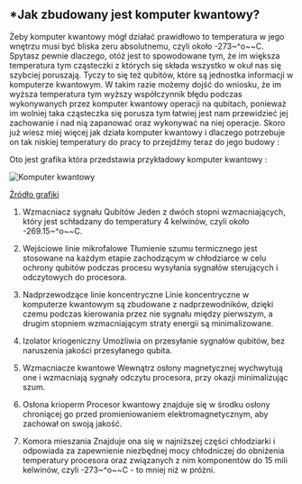## *Jak zbudowany jest komputer kwantowy?

Żeby komputer kwantowy mógł działać prawidłowo to temperatura w jego wnętrzu musi być bliska zeru absolutnemu, czyli około -273~^o~~C. Spytasz pewnie dlaczego, otóż jest to spowodowane tym, że im większa temperatura tym cząsteczki z których się składa wszystko w okuł nas się szybciej poruszają. Tyczy to się też qubitów, które są jednostka informacji w komputerze kwantowym. W takim razie możemy dojść do wniosku, że im wyższa temperatura tym wyższy współczynnik błędu podczas wykonywanych przez komputer kwantowy operacji na qubitach, ponieważ im wolniej taka cząsteczka się porusza tym łatwiej jest nam przewidzieć jej zachowanie i nad nią zapanować oraz wykonywać na niej operacje. Skoro już wiesz miej więcej jak działa komputer kwantowy i dlaczego potrzebuje on tak niskiej temperatury do pracy to przejdźmy teraz do jego budowy :

Oto jest grafika która przedstawia przykładowy komputer kwantowy :

![Komputer kwantowy](../../img/quantum_computer.svg)

[Źródło grafiki](https://www.ibm.com/quantum-computing/_nuxt/img/a546ac8.svg?target=_blank)

1. Wzmacniacz sygnału Qubitów
Jeden z dwóch stopni wzmacniających, który jest schładzany do temperatury 4 kelwinów, czyli około -269.15~^o~~C.

2. Wejściowe linie mikrofalowe
Tłumienie szumu termicznego jest stosowane na każdym etapie zachodzącym w chłodziarce w celu ochrony qubitów podczas procesu wysyłania sygnałów sterujących i odczytowych do procesora.

3. Nadprzewodzące linie koncentryczne
Linie koncentryczne w komputerze kwantowym są zbudowane z nadprzewodników, dzięki czemu podczas kierowania przez nie sygnału między pierwszym, a drugim stopniem wzmacniającym straty energii są minimalizowane.  

4. Izolator kriogeniczny
Umożliwia on przesyłanie sygnałów qubitów, bez naruszenia jakości przesyłanego qubita.

5. Wzmacniacze kwantowe
Wewnątrz osłony magnetycznej wychwytują one i wzmacniają sygnały odczytu procesora, przy okazji minimalizując szum.

6. Osłona krioperm
Procesor kwantowy znajduje się w środku osłony chroniącej go przed promieniowaniem elektromagnetycznym, aby zachował on swoją jakość.

7. Komora mieszania
Znajduje ona się w najniższej części chłodziarki i odpowiada za zapewnienie niezbędnej mocy chłodniczej do obniżenia temperatury procesora oraz związanych z nim komponentów do 15 mili kelwinów, czyli -273~^o~~C - to mniej niż w próżni.
